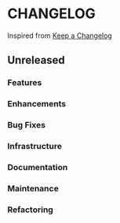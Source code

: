 # CHANGELOG

Inspired from [Keep a Changelog](https://keepachangelog.com/en/1.0.0/)

## Unreleased

### Features

### Enhancements

### Bug Fixes

### Infrastructure

### Documentation

### Maintenance

### Refactoring
